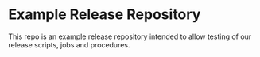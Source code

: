 # Example Release Repository

This repo is an example release repository intended to allow testing of our release scripts, jobs and procedures.
